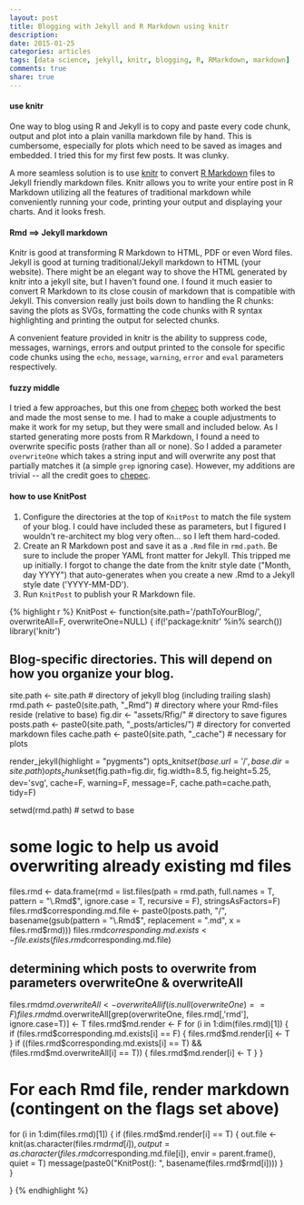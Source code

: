 ```yaml
---
layout: post
title: Blogging with Jekyll and R Markdown using knitr
description: 
date: 2015-01-25
categories: articles
tags: [data science, jekyll, knitr, blogging, R, RMarkdown, markdown]
comments: true
share: true
---
```

  
#### use knitr 

One way to blog using R and Jekyll is to copy and paste every code chunk, output and plot into a plain vanilla markdown file by hand.  This is cumbersome, especially for plots which need to be saved as images and embedded.  I tried this for my first few posts.  It was clunky.

A more seamless solution is to use [knitr] to convert [R Markdown] files to Jekyll friendly markdown files.  Knitr allows you to write your entire post in R Markdown utilizing all the features of traditional markdown while conveniently running your code, printing your output and displaying your charts.  And it looks fresh.

#### Rmd ==> Jekyll markdown

Knitr is good at transforming R Markdown to HTML, PDF or even Word files.  Jekyll is good at turning traditional/Jekyll markdown to HTML (your website).  There might be an elegant way to shove the HTML generated by knitr into a jekyll site, but I haven't found one.  I found it much easier to convert R Markdown to its close cousin of markdown that is compatible with Jekyll.  This conversion really just boils down to handling the R chunks: saving the plots as SVGs, formatting the code chunks with R syntax highlighting and printing the output for selected chunks.

A convenient feature provided in knitr is the ability to suppress code, messages, warnings, errors and output printed to the console for specific code chunks using the `echo`, `message`, `warning`, `error` and `eval` parameters respectively.

#### fuzzy middle

I tried a few approaches, but this one from [chepec] both worked the best and made the most sense to me.  I had to make a couple adjustments to make it work for my setup, but they were small and included below.  As I started generating more posts from R Markdown, I found a need to overwrite specific posts (rather than all or none).  So I added a parameter `overwriteOne` which takes a string input and will overwrite any post that partially matches it (a simple `grep` ignoring case).  However, my additions are trivial -- all the credit goes to [chepec].

#### how to use KnitPost

1.  Configure the directories at the top of `KnitPost` to match the file system of your blog.  I could have included these as parameters, but I figured I wouldn't re-architect my blog very often... so I left them hard-coded.
2.  Create an R Markdown post and save it as a `.Rmd` file in `rmd.path`.  Be sure to include the proper YAML front matter for Jekyll.  This tripped me up initially.  I forgot to change the date from the knitr style date ("Month, day YYYY") that auto-generates when you create a new .Rmd to a Jekyll style date ('YYYY-MM-DD').
3.  Run `KnitPost` to publish your R Markdown file.



{% highlight r %}
KnitPost <- function(site.path='/pathToYourBlog/', overwriteAll=F, overwriteOne=NULL) {
  if(!'package:knitr' %in% search()) library('knitr')
  
  ## Blog-specific directories.  This will depend on how you organize your blog.
  site.path <- site.path # directory of jekyll blog (including trailing slash)
  rmd.path <- paste0(site.path, "_Rmd") # directory where your Rmd-files reside (relative to base)
  fig.dir <- "assets/Rfig/" # directory to save figures
  posts.path <- paste0(site.path, "_posts/articles/") # directory for converted markdown files
  cache.path <- paste0(site.path, "_cache") # necessary for plots
  
  render_jekyll(highlight = "pygments")
  opts_knit$set(base.url = '/', base.dir = site.path)
  opts_chunk$set(fig.path=fig.dir, fig.width=8.5, fig.height=5.25, dev='svg', cache=F, 
                 warning=F, message=F, cache.path=cache.path, tidy=F)   
  

  setwd(rmd.path) # setwd to base
  
  # some logic to help us avoid overwriting already existing md files
  files.rmd <- data.frame(rmd = list.files(path = rmd.path,
                                full.names = T,
                                pattern = "\\.Rmd$",
                                ignore.case = T,
                                recursive = F), stringsAsFactors=F)
  files.rmd$corresponding.md.file <- paste0(posts.path, "/", basename(gsub(pattern = "\\.Rmd$", replacement = ".md", x = files.rmd$rmd)))
  files.rmd$corresponding.md.exists <- file.exists(files.rmd$corresponding.md.file)
  
  ## determining which posts to overwrite from parameters overwriteOne & overwriteAll
  files.rmd$md.overwriteAll <- overwriteAll
  if(is.null(overwriteOne)==F) files.rmd$md.overwriteAll[grep(overwriteOne, files.rmd[,'rmd'], ignore.case=T)] <- T
  files.rmd$md.render <- F
  for (i in 1:dim(files.rmd)[1]) {
    if (files.rmd$corresponding.md.exists[i] == F) {
      files.rmd$md.render[i] <- T
    }
    if ((files.rmd$corresponding.md.exists[i] == T) && (files.rmd$md.overwriteAll[i] == T)) {
      files.rmd$md.render[i] <- T
    }
  }
  
  # For each Rmd file, render markdown (contingent on the flags set above)
  for (i in 1:dim(files.rmd)[1]) {
    if (files.rmd$md.render[i] == T) {
      out.file <- knit(as.character(files.rmd$rmd[i]), 
                      output = as.character(files.rmd$corresponding.md.file[i]),
                      envir = parent.frame(), 
                      quiet = T)
      message(paste0("KnitPost(): ", basename(files.rmd$rmd[i])))
    }     
  }
  
}
{% endhighlight %}

  
[knitr]:http://yihui.name/knitr/
[Jekyll]:http://jekyllrb.com/
[chepec]:http://chepec.se/2014/07/16/knitr-jekyll.html
[R Markdown]:http://rmarkdown.rstudio.com/

